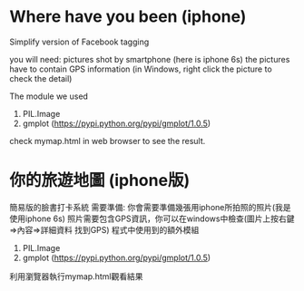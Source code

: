 # Where have you been (iphone)
Simplify version of Facebook tagging

you will need:
pictures shot by smartphone (here is iphone 6s)
the pictures have to contain GPS information
(in Windows, right click the picture to check the detail)

The module we used
1. PIL.Image
2. gmplot (https://pypi.python.org/pypi/gmplot/1.0.5)

check mymap.html in web browser to see the result.

# 你的旅遊地圖 (iphone版)
簡易版的臉書打卡系統
需要準備:
你會需要準備幾張用iphone所拍照的照片(我是使用iphone 6s)
照片需要包含GPS資訊，你可以在windows中檢查(圖片上按右鍵=>內容=>詳細資料 找到GPS)
程式中使用到的額外模組
1. PIL.Image
2. gmplot (https://pypi.python.org/pypi/gmplot/1.0.5)

利用瀏覽器執行mymap.html觀看結果
